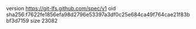 version https://git-lfs.github.com/spec/v1
oid sha256:f7622fe1856efa98d2796e53397a3df0c25e684ca49f764cae21f83bbf3d7159
size 23082
